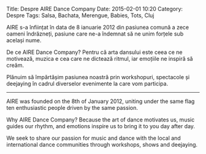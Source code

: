 Title: Despre AIRE Dance Company
Date: 2015-02-01 10:20
Category: Despre
Tags: Salsa, Bachata, Merengue, Babies, Tots, Cluj

AIRE s-a înființat în data de 8 ianuarie 2012 din pasiunea comună a zece oameni îndrăzneți, pasiune care ne-a îndemnat să ne unim forțele sub același nume.

De ce AIRE Dance Company? Pentru că arta dansului este ceea ce ne motivează, muzica e cea care ne dictează ritmul, iar emoțiile ne inspiră să creăm.

Plănuim să împărtășim pasiunea noastră prin workshopuri, spectacole și deejaying în cadrul diverselor evenimente la care vom participa.

---

AIRE was founded on the 8th of January 2012, uniting under the same flag ten enthusiastic people driven by the same passion.

Why AIRE Dance Company? Because the art of dance motivates us, music guides our rhythm, and emotions inspire us to bring it to you day after day.

We seek to share our passion for music and dance with the local and international dance communities through workshops, shows and deejaying.
